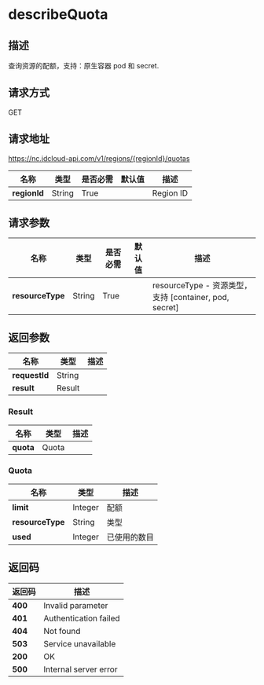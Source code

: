 # describeQuota


## 描述
查询资源的配额，支持：原生容器 pod 和 secret.


## 请求方式
GET

## 请求地址
https://nc.jdcloud-api.com/v1/regions/{regionId}/quotas

|名称|类型|是否必需|默认值|描述|
|---|---|---|---|---|
|**regionId**|String|True| |Region ID|

## 请求参数
|名称|类型|是否必需|默认值|描述|
|---|---|---|---|---|
|**resourceType**|String|True| |resourceType - 资源类型，支持 [container, pod, secret]<br>|


## 返回参数
|名称|类型|描述|
|---|---|---|
|**requestId**|String| |
|**result**|Result| |

### Result
|名称|类型|描述|
|---|---|---|
|**quota**|Quota| |
### Quota
|名称|类型|描述|
|---|---|---|
|**limit**|Integer|配额|
|**resourceType**|String|类型|
|**used**|Integer|已使用的数目|

## 返回码
|返回码|描述|
|---|---|
|**400**|Invalid parameter|
|**401**|Authentication failed|
|**404**|Not found|
|**503**|Service unavailable|
|**200**|OK|
|**500**|Internal server error|
